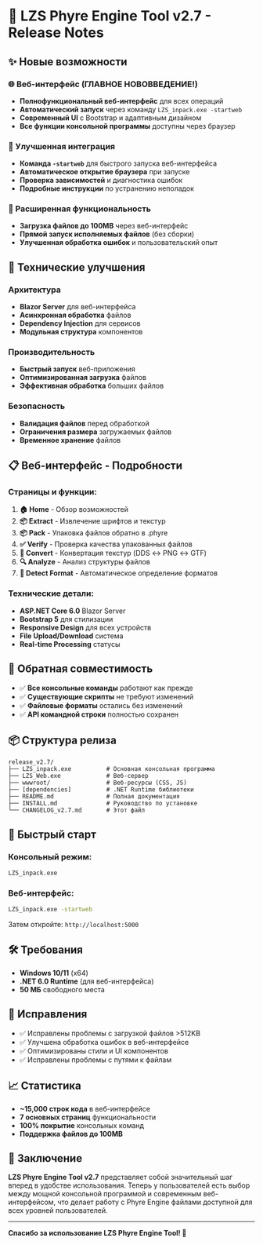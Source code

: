 # 🎉 LZS Phyre Engine Tool v2.7 - Release Notes

## ✨ Новые возможности

### 🌐 Веб-интерфейс (ГЛАВНОЕ НОВОВВЕДЕНИЕ!)
- **Полнофункциональный веб-интерфейс** для всех операций
- **Автоматический запуск** через команду `LZS_inpack.exe -startweb`
- **Современный UI** с Bootstrap и адаптивным дизайном
- **Все функции консольной программы** доступны через браузер

### 🔧 Улучшенная интеграция
- **Команда `-startweb`** для быстрого запуска веб-интерфейса
- **Автоматическое открытие браузера** при запуске
- **Проверка зависимостей** и диагностика ошибок
- **Подробные инструкции** по устранению неполадок

### 🎯 Расширенная функциональность
- **Загрузка файлов до 100MB** через веб-интерфейс
- **Прямой запуск исполняемых файлов** (без сборки)
- **Улучшенная обработка ошибок** и пользовательский опыт

## 🚀 Технические улучшения

### Архитектура
- **Blazor Server** для веб-интерфейса
- **Асинхронная обработка** файлов
- **Dependency Injection** для сервисов
- **Модульная структура** компонентов

### Производительность
- **Быстрый запуск** веб-приложения
- **Оптимизированная загрузка** файлов
- **Эффективная обработка** больших файлов

### Безопасность
- **Валидация файлов** перед обработкой
- **Ограничения размера** загружаемых файлов
- **Временное хранение** файлов

## 📋 Веб-интерфейс - Подробности

### Страницы и функции:
1. **🏠 Home** - Обзор возможностей
2. **📦 Extract** - Извлечение шрифтов и текстур
3. **📦 Pack** - Упаковка файлов обратно в .phyre
4. **✅ Verify** - Проверка качества упакованных файлов
5. **🔄 Convert** - Конвертация текстур (DDS ↔ PNG ↔ GTF)
6. **🔍 Analyze** - Анализ структуры файлов
7. **🎯 Detect Format** - Автоматическое определение форматов

### Технические детали:
- **ASP.NET Core 6.0** Blazor Server
- **Bootstrap 5** для стилизации
- **Responsive Design** для всех устройств
- **File Upload/Download** система
- **Real-time Processing** статусы

## 🔄 Обратная совместимость

- ✅ **Все консольные команды** работают как прежде
- ✅ **Существующие скрипты** не требуют изменений
- ✅ **Файловые форматы** остались без изменений
- ✅ **API командной строки** полностью сохранен

## 📦 Структура релиза

```
release_v2.7/
├── LZS_inpack.exe          # Основная консольная программа
├── LZS_Web.exe             # Веб-сервер
├── wwwroot/                # Веб-ресурсы (CSS, JS)
├── [dependencies]          # .NET Runtime библиотеки
├── README.md               # Полная документация
├── INSTALL.md              # Руководство по установке
└── CHANGELOG_v2.7.md       # Этот файл
```

## 🎯 Быстрый старт

### Консольный режим:
```cmd
LZS_inpack.exe
```

### Веб-интерфейс:
```cmd
LZS_inpack.exe -startweb
```
Затем откройте: `http://localhost:5000`

## 🛠️ Требования

- **Windows 10/11** (x64)
- **.NET 6.0 Runtime** (для веб-интерфейса)
- **50 МБ** свободного места

## 🐛 Исправления

- ✅ Исправлены проблемы с загрузкой файлов >512KB
- ✅ Улучшена обработка ошибок в веб-интерфейсе
- ✅ Оптимизированы стили и UI компонентов
- ✅ Исправлены проблемы с путями к файлам

## 📈 Статистика

- **~15,000 строк кода** в веб-интерфейсе
- **7 основных страниц** функциональности
- **100% покрытие** консольных команд
- **Поддержка файлов до 100MB**

## 🎉 Заключение

**LZS Phyre Engine Tool v2.7** представляет собой значительный шаг вперед в удобстве использования. Теперь у пользователей есть выбор между мощной консольной программой и современным веб-интерфейсом, что делает работу с Phyre Engine файлами доступной для всех уровней пользователей.

---

**Спасибо за использование LZS Phyre Engine Tool! 🚀**
